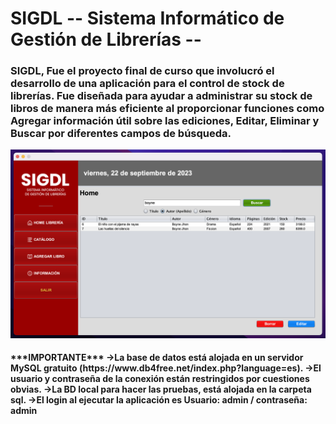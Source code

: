 # SIGDL -- Sistema Informático de Gestión de Librerías --
<h3>SIGDL, Fue el proyecto final de curso que involucró el desarrollo de una aplicación para el control de stock de librerías.
Fue diseñada para ayudar a administrar su stock de libros de manera más eficiente al proporcionar funciones como Agregar información útil sobre las ediciones, Editar, Eliminar y Buscar por diferentes campos de búsqueda.</h3>

![image](https://github.com/gdisciglio/SIGDL/blob/main/src/image/SIGDL_Mockup.png)

<h4>***IMPORTANTE***
  ->La base de datos está alojada en un servidor MySQL gratuito (https://www.db4free.net/index.php?language=es).
  ->El usuario y contraseña de la conexión están restringidos por cuestiones obvias. 
  ->La BD local para hacer las pruebas, está alojada en la carpeta sql.
  ->El login al ejecutar la aplicación es Usuario: admin / contraseña: admin</h4>
